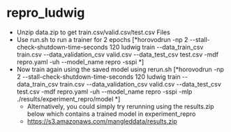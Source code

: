# repro_ludwig

- Unzip data.zip to get train.csv/valid.csv/test.csv Files
- Use run.sh to run a trainer for 2 epochs [*horovodrun -np 2 --stall-check-shutdown-time-seconds 120 ludwig train --data_train_csv  train.csv --data_validation_csv  valid.csv --data_test_csv test.csv -mdf repro.yaml -uh --model_name repro -sspi *]
- Now train again using the saved model using rerun.sh [*horovodrun -np 2 --stall-check-shutdown-time-seconds 120 ludwig train --data_train_csv  train.csv --data_validation_csv  valid.csv --data_test_csv test.csv -mdf repro.yaml -uh  --model_name repro -sspi -mlp ./results/experiment_repro/model *]
  - Alternatively, you could simply try rerunning using the results.zip below which contains a trained model in experiment_repro
  - https://s3.amazonaws.com/mangleddata/results.zip
